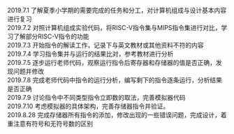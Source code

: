 2019.7.1  了解夏季小学期的需要完成的任务和分工，对计算机组成与设计基本内容进行复习  
2019.7.2  对照计算机组成实验代码，将RISC-V指令集与MIPS指令集进行对比，学习了解部分RISC-V指令的功能  
2019.7.3  开始指令的解读工作，记录下与英文教材或其他资料不符的内容  
2019.7.4  学习指令集并与运行的结果比对，参考教材进行分析  
2019.7.5  逐步运行老师代码，观察运行指令后寄存器和存储器的值是否正确，发现问题并修改    
2019.7.8  完成老师代码中指令的运行分析，编写剩下的指令逐条运行，分析结果是否正确    
2019.7.9  讨论指令中不同类型指令立即数的取法，完善模拟器代码  
2019.7.10 考虑模拟器的具体架构，完善存储器指令并验证。  
2019.8.28 完成存储器所有指令的添加，修改出现的一些错误问题，完成设计，着重注意有符号和无符号数的区别
